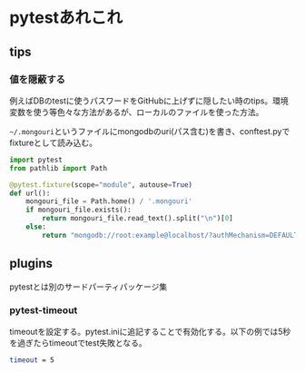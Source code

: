 # pytestあれこれ

## tips

### 値を隠蔽する

例えばDBのtestに使うパスワードをGitHubに上げずに隠したい時のtips。環境変数を使う等色々な方法があるが、ローカルのファイルを使った方法。

`~/.mongouri`というファイルにmongodbのuri(パス含む)を書き、conftest.pyでfixtureとして読み込む。

```py
import pytest
from pathlib import Path

@pytest.fixture(scope="module", autouse=True)
def url():
    mongouri_file = Path.home() / '.mongouri'
    if mongouri_file.exists():
        return mongouri_file.read_text().split("\n")[0]
    else:
        return "mongodb://root:example@localhost/?authMechanism=DEFAULT"
```

## plugins

pytestとは別のサードパーティパッケージ集

### pytest-timeout

timeoutを設定する。pytest.iniに追記することで有効化する。以下の例では5秒を過ぎたらtimeoutでtest失敗となる。

```bash
timeout = 5
```
